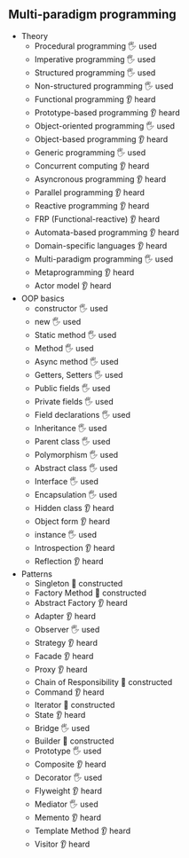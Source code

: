 ## Multi-paradigm programming

- Theory
  - Procedural programming 🖐️ used
  - Imperative programming 🖐️ used
  - Structured programming 🖐️ used
  - Non-structured programming 🖐️ used
  - Functional programming 👂 heard
  - Prototype-based programming 👂 heard
  - Object-oriented programming 🖐️ used
  - Object-based programming 👂 heard
  - Generic programming 🖐️ used
  - Concurrent computing 👂 heard
  - Asyncronous programming 👂 heard
  - Parallel programming 👂 heard
  - Reactive programming 👂 heard
  - FRP (Functional-reactive) 👂 heard
  - Automata-based programming 👂 heard
  - Domain-specific languages 👂 heard
  - Multi-paradigm programming 🖐️ used
  - Metaprogramming 👂 heard
  - Actor model 👂 heard
- OOP basics
  - constructor 🖐️ used
  - new 🖐️ used
  - Static method 🖐️ used
  - Method 🖐️ used
  - Async method 🖐️ used
  - Getters, Setters 🖐️ used
  - Public fields 🖐️ used
  - Private fields 🖐️ used
  - Field declarations 🖐️ used
  - Inheritance 🖐️ used
  - Parent class 🖐️ used
  - Polymorphism 🖐️ used
  - Abstract class 🖐️ used
  - Interface 🖐️ used
  - Encapsulation 🖐️ used
  - Hidden class 👂 heard
  - Object form 👂 heard
  - instance 🖐️ used
  - Introspection 👂 heard
  - Reflection 👂 heard
- Patterns
  - Singleton 🚀 constructed
  - Factory Method 🚀 constructed
  - Abstract Factory 👂 heard
  - Adapter 👂 heard
  - Observer 🖐️ used
  - Strategy 👂 heard
  - Facade 👂 heard
  - Proxy 👂 heard
  - Chain of Responsibility 🚀 constructed
  - Command 👂 heard
  - Iterator 🚀 constructed
  - State 👂 heard
  - Bridge 🖐️ used
  - Builder 🚀 constructed
  - Prototype 🖐️ used
  - Composite 👂 heard
  - Decorator 🖐️ used
  - Flyweight 👂 heard
  - Mediator 🖐️ used
  - Memento 👂 heard
  - Template Method 👂 heard
  - Visitor 👂 heard
